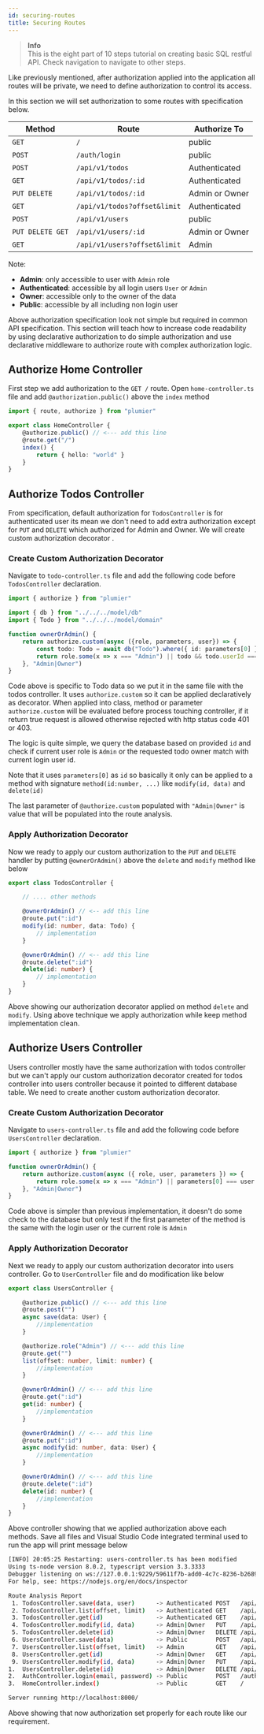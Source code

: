 ```yaml
---
id: securing-routes
title: Securing Routes
---
```


> **Info**  
> This is the eight part of 10 steps tutorial on creating basic SQL restful API. Check navigation to navigate to other steps.


Like previously mentioned, after authorization applied into the application all routes will be private, we need to define authorization to control its access.

In this section we will set authorization to some routes with specification below.

| Method           | Route                        | Authorize To   |
| ---------------- | ---------------------------- | -------------- |
| `GET`            | `/`                          | public         |
| `POST`           | `/auth/login`                | public         |
| `POST`           | `/api/v1/todos`              | Authenticated  |
| `GET`            | `/api/v1/todos/:id`          | Authenticated  |
| `PUT DELETE`     | `/api/v1/todos/:id`          | Admin or Owner |
| `GET`            | `/api/v1/todos?offset&limit` | Authenticated  |
| `POST`           | `/api/v1/users`              | public         |
| `PUT DELETE GET` | `/api/v1/users/:id`          | Admin or Owner |
| `GET`            | `/api/v1/users?offset&limit` | Admin          |

Note:
* **Admin**: only accessible to user with `Admin` role
* **Authenticated**: accessible by all login users `User` or `Admin` 
* **Owner**: accessible only to the owner of the data
* **Public**: accessible by all including non login user

Above authorization specification look not simple but required in common API specification. This section will teach how to increase code readability by using declarative authorization to do simple authorization and use declarative middleware to authorize route with complex authorization logic. 

## Authorize Home Controller
First step we add authorization to the `GET /` route. Open `home-controller.ts` file and add `@authorization.public()` above the `index` method

```typescript
import { route, authorize } from "plumier"

export class HomeController {
    @authorize.public() // <--- add this line
    @route.get("/")
    index() {
        return { hello: "world" }
    }
}
```

## Authorize Todos Controller
From specification, default authorization for `TodosController` is for authenticated user its mean we don't need to add extra authorization except for `PUT` and `DELETE` which authorized for Admin and Owner. We will create custom authorization decorator .

### Create Custom Authorization Decorator

Navigate to `todo-controller.ts` file and add the following code before `TodosController` declaration. 

```typescript
import { authorize } from "plumier"

import { db } from "../../../model/db"
import { Todo } from "../../../model/domain"

function ownerOrAdmin() {
    return authorize.custom(async ({role, parameters, user}) => {
        const todo: Todo = await db("Todo").where({ id: parameters[0] }).first()
        return role.some(x => x === "Admin") || todo && todo.userId === user.userId
    }, "Admin|Owner")
}
```

Code above is specific to Todo data so we put it in the same file with the todos controller. It uses `authorize.custom` so it can be applied declaratively as decorator. When applied into class, method or parameter `authorize.custom` will be evaluated before process touching controller, if it return true request is allowed otherwise rejected with http status code 401 or 403.

The logic is quite simple, we query the database based on provided `id` and check if current user role is `Admin` or the requested todo owner match with current login user id. 

Note that it uses `parameters[0]` as `id` so basically it only can be applied to a method with signature `method(id:number, ...)` like `modify(id, data)` and `delete(id)`

The last parameter of `@authorize.custom` populated with `"Admin|Owner"` is value that will be populated into the route analysis.

### Apply Authorization Decorator
Now we ready to apply our custom authorization to the `PUT` and `DELETE` handler by putting `@ownerOrAdmin()` above the `delete` and `modify` method like below

```typescript
export class TodosController {

    // .... other methods

    @ownerOrAdmin() // <-- add this line
    @route.put(":id")
    modify(id: number, data: Todo) {
        // implementation
    }

    @ownerOrAdmin() // <-- add this line
    @route.delete(":id")
    delete(id: number) {
        // implementation
    }
}
```

Above showing our authorization decorator applied on method `delete` and `modify`. Using above technique we apply authorization while keep method implementation clean.

## Authorize Users Controller
Users controller mostly have the same authorization with todos controller but we can't apply our custom authorization decorator created for todos controller into users controller because it pointed to different database table. We need to create another custom authorization decorator.

### Create Custom Authorization Decorator
Navigate to `users-controller.ts` file and add the following code before `UsersController` declaration.

```typescript
import { authorize } from "plumier"

function ownerOrAdmin() {
    return authorize.custom(async ({ role, user, parameters }) => {
        return role.some(x => x === "Admin") || parameters[0] === user.userId
    }, "Admin|Owner")
}
```

Code above is simpler than previous implementation, it doesn't do some check to the database but only test if the first parameter of the method is the same with the login user or the current role is `Admin`

### Apply Authorization Decorator
Next we ready to apply our custom authorization decorator into users controller. Go to `UserController` file and do modification like below


```typescript 
export class UsersController {

    @authorize.public() // <--- add this line
    @route.post("")
    async save(data: User) {
        //implementation
    }

    @authorize.role("Admin") // <--- add this line
    @route.get("")
    list(offset: number, limit: number) {
        //implementation
    }

    @ownerOrAdmin() // <--- add this line
    @route.get(":id")
    get(id: number) {
        //implementation
    }

    @ownerOrAdmin() // <--- add this line
    @route.put(":id")
    async modify(id: number, data: User) {
        //implementation
    }

    @ownerOrAdmin() // <--- add this line
    @route.delete(":id")
    delete(id: number) {
        //implementation
    }
}
```

Above controller showing that we applied authorization above each methods. Save all files and Visual Studio Code integrated terminal used to run the app will print message below

```bash
[INFO] 20:05:25 Restarting: users-controller.ts has been modified
Using ts-node version 8.0.2, typescript version 3.3.3333
Debugger listening on ws://127.0.0.1:9229/59611f7b-add0-4c7c-8236-b268910a38b5
For help, see: https://nodejs.org/en/docs/inspector

Route Analysis Report
 1. TodosController.save(data, user)      -> Authenticated POST   /api/v1/todos
 2. TodosController.list(offset, limit)   -> Authenticated GET    /api/v1/todos
 3. TodosController.get(id)               -> Authenticated GET    /api/v1/todos/:id
 4. TodosController.modify(id, data)      -> Admin|Owner   PUT    /api/v1/todos/:id
 5. TodosController.delete(id)            -> Admin|Owner   DELETE /api/v1/todos/:id
 6. UsersController.save(data)            -> Public        POST   /api/v1/users
 7. UsersController.list(offset, limit)   -> Admin         GET    /api/v1/users
 8. UsersController.get(id)               -> Admin|Owner   GET    /api/v1/users/:id
 9. UsersController.modify(id, data)      -> Admin|Owner   PUT    /api/v1/users/:id
1.  UsersController.delete(id)            -> Admin|Owner   DELETE /api/v1/users/:id
2.  AuthController.login(email, password) -> Public        POST   /auth/login
3.  HomeController.index()                -> Public        GET    /

Server running http://localhost:8000/
```

Above showing that now authorization set properly for each route like our requirement.
